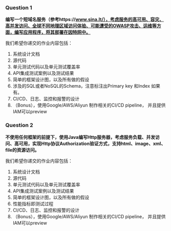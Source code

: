 
### Question 1

**编写一个短域名服务（参考https://www.sina.lt/），考虑服务的高可用、容灾、高并发访问、全球不同地理区域访问体验、可能遭受的OWASP攻击、运维等方面，编写应用程序，将其部署在因特网中。**

我们希望你递交的作业内容包括：

1. 系统设计文档
2. 源代码
2. 单元测试代码以及单元测试覆盖率
3. API集成测试案例以及测试结果
4. 简单的框架设计图，以及所有做的假设
5. 涉及的SQL或者NoSQL的Schema，注意标注出Primary key 和Index 如果有。
6. CI/CD、日志、监控和报警的设计
7. （Bonus），使用Google/AWS/Aliyun 制作相关的CI/CD pipeline， 并且提供IAM可以preview



### Question 2

**不使用任何框架的前提下，使用Java编写Http服务器，考虑服务负载、并发访问、高可用，实现Http协议Authorization验证方式，支持html、image、xml、file的资源访问。**

我们希望你递交的作业内容包括：

1. 系统设计文档
2. 源代码
3. 单元测试代码以及单元测试覆盖率
4. API集成测试案例以及测试结果
5. 简单的框架设计图，以及所有做的假设
6. 性能指标即测试过程
7. CI/CD、日志、监控和报警的设计
8. （Bonus），使用Google/AWS/Aliyun 制作相关的CI/CD pipeline， 并且提供IAM可以preview


